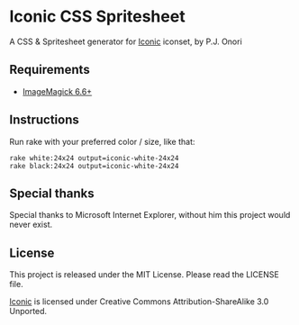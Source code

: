 Iconic CSS Spritesheet
===

A CSS & Spritesheet generator for [Iconic](http://www.somerandomdude.com/work/iconic/) iconset, by P.J. Onori


Requirements
---

 - [ImageMagick 6.6+](http://www.imagemagick.org)

Instructions
---

Run rake with your preferred color / size, like that:

    rake white:24x24 output=iconic-white-24x24
    rake black:24x24 output=iconic-white-24x24

Special thanks
---

Special thanks to Microsoft Internet Explorer, without him this project would never exist.


License
---

This project is released under the MIT License. Please read the LICENSE file.

[Iconic](http://www.somerandomdude.com/work/iconic/) is licensed under Creative Commons Attribution-ShareAlike 3.0 Unported.
